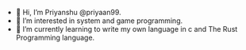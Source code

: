 - 👋 Hi, I’m Priyanshu @priyaan99.
- 👀 I’m interested in system and game programming.
- 🌱 I’m currently learning to write my own language in c and The Rust Programming language.

<!---
priyaan99/priyaan99 is a ✨ special ✨ repository because its `README.md` (this file) appears on your GitHub profile.
You can click the Preview link to take a look at your changes.
--->
